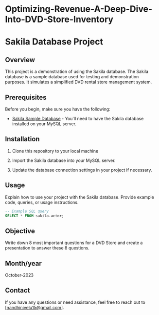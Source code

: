 # Optimizing-Revenue-A-Deep-Dive-Into-DVD-Store-Inventory
# Sakila Database Project

## Overview

This project is a demonstration of using the Sakila database. The Sakila database is a sample database used for testing and demonstration purposes. It simulates a simplified DVD rental store management system.

## Prerequisites

Before you begin, make sure you have the following:

- [Sakila Sample Database](https://dev.mysql.com/doc/sakila/en/) - You'll need to have the Sakila database installed on your MySQL server.

## Installation

1. Clone this repository to your local machine

2. Import the Sakila database into your MySQL server.

3. Update the database connection settings in your project if necessary.

## Usage

Explain how to use your project with the Sakila database. Provide example code, queries, or usage instructions.

```sql
-- Example SQL query
SELECT * FROM sakila.actor;
```
## Objective

  Write down 8 most important questions for a DVD Store and create a presentation to answer these 8 questions.

## Month/year

  October-2023

## Contact

  If you have any questions or need assistance, feel free to reach out to [nandhinivelu15@gmail.com].

